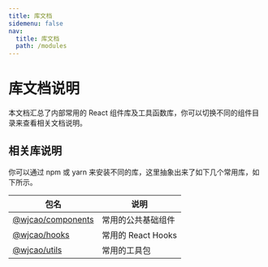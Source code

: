 ```yaml
---
title: 库文档
sidemenu: false
nav:
  title: 库文档
  path: /modules
---
```


# 库文档说明

本文档汇总了内部常用的 React 组件库及工具函数库，你可以切换不同的组件目录来查看相关文档说明。

## 相关库说明

你可以通过 npm 或 yarn 来安装不同的库，这里抽象出来了如下几个常用库，如下所示。

| 包名                             | 说明               |
| -------------------------------- | ------------------ |
| [@wjcao/components](/components) | 常用的公共基础组件 |
| [@wjcao/hooks](/hooks)           | 常用的 React Hooks |
| [@wjcao/utils](/utils)           | 常用的工具包       |
